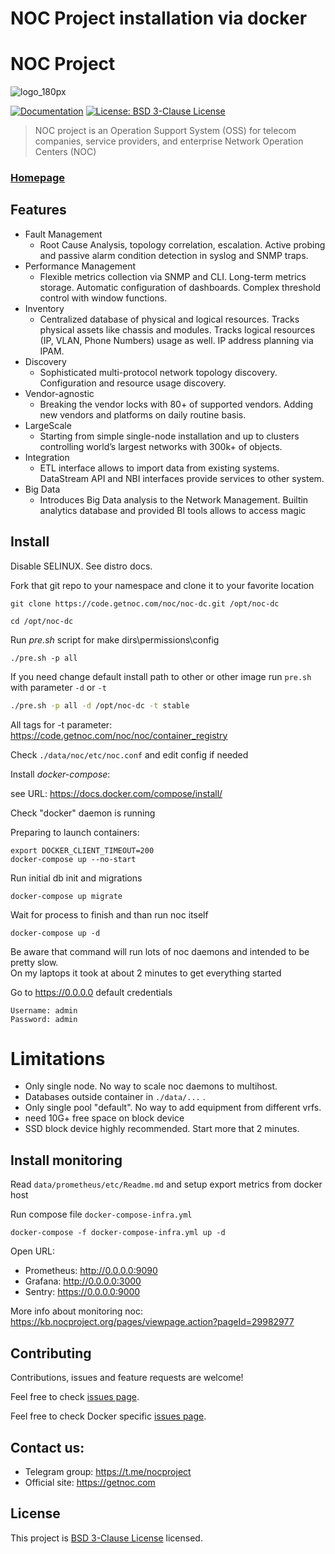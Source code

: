 NOC Project installation via docker
==================================

# NOC Project
![logo_180px](https://cdn.getnoc.com/logo/logo_180px.png)

[![Documentation](https://img.shields.io/badge/documentation-yes-brightgreen.svg)](https://docs.getnoc.com)
[![License: BSD 3-Clause License](https://img.shields.io/badge/License-BSD-brightgreen.svg)](https://choosealicense.com/licenses/bsd-3-clause/)


> NOC project is an Operation Support System (OSS) for telecom companies, service providers, and enterprise Network Operation Centers (NOC)

### [Homepage](https://getnoc.com/)

Features
----
+ Fault Management
  + Root Cause Analysis, topology correlation, escalation.
    Active probing and passive alarm condition detection
    in syslog and SNMP traps.
+ Performance Management
  + Flexible metrics collection via SNMP and CLI. Long-term metrics storage.
     Automatic configuration of dashboards. 
     Complex threshold control with window functions.
+ Inventory
  + Centralized database of physical and logical resources.
    Tracks physical assets like chassis and modules.
    Tracks logical resources (IP, VLAN, Phone Numbers) usage as well.
    IP address planning via IPAM.
+ Discovery
  + Sophisticated multi-protocol network topology discovery. 
    Configuration and resource usage discovery.
+ Vendor-agnostic
  + Breaking the vendor locks with 80+ of supported vendors.
    Adding new vendors and platforms on daily routine basis.
+ LargeScale
  + Starting from simple single-node installation and up to clusters controlling
    world’s largest networks with 300k+ of objects.
+ Integration
  + ETL interface allows to import data from existing systems.
    DataStream API and NBI interfaces provide services to other system.
+ Big Data
  + Introduces Big Data analysis to the Network Management. 
    Builtin analytics database and provided BI tools allows to access magic

Install
-------
Disable SELINUX. See distro docs.

Fork that git repo to your namespace and clone it to your favorite location
```
git clone https://code.getnoc.com/noc/noc-dc.git /opt/noc-dc

cd /opt/noc-dc
```
Run *pre.sh* script for make dirs\permissions\config
```
./pre.sh -p all
```
If you need change default install path to other or
 other image run `pre.sh` with parameter `-d` or `-t`
```bash
./pre.sh -p all -d /opt/noc-dc -t stable
```
All tags for -t parameter:
https://code.getnoc.com/noc/noc/container_registry

Check `./data/noc/etc/noc.conf` and edit config if needed

Install *docker-compose*:

see URL: https://docs.docker.com/compose/install/

Check "docker" daemon is running

Preparing to launch containers:
```
export DOCKER_CLIENT_TIMEOUT=200
docker-compose up --no-start
```

Run initial db init and migrations
```
docker-compose up migrate
```
Wait for process to finish and than run noc itself

```
docker-compose up -d 
```
Be aware that command will run lots of noc daemons and intended
to be pretty slow.  
On my laptops it took at about 2 minutes to get everything started

Go to https://0.0.0.0 default credentials

```
Username: admin
Password: admin
```

# Limitations

* Only single node. No way to scale noc daemons to multihost.
* Databases outside container in `./data/...` . 
* Only single pool "default". No way to add equipment from different vrfs.
* need 10G+ free space on block device
* SSD block device highly recommended. Start more that 2 minutes.

Install monitoring
-------

Read `data/prometheus/etc/Readme.md` and setup export metrics from docker host

Run compose file `docker-compose-infra.yml`
```
docker-compose -f docker-compose-infra.yml up -d
```
Open URL:
*  Prometheus: http://0.0.0.0:9090
*  Grafana: http://0.0.0.0:3000
*  Sentry: https://0.0.0.0:9000

More info about monitoring noc: 
https://kb.nocproject.org/pages/viewpage.action?pageId=29982977

Contributing
----
Contributions, issues and feature requests are welcome!

Feel free to check 
[issues page](https://code.getnoc.com/noc/noc/issues/).

Feel free to check Docker specific 
[issues page](https://code.getnoc.com/noc/noc-dc/issues/).

Contact us:
----
* Telegram group:  https://t.me/nocproject
* Official site: https://getnoc.com

License
----
This project is
[BSD 3-Clause License](https://choosealicense.com/licenses/bsd-3-clause/) 
licensed.
